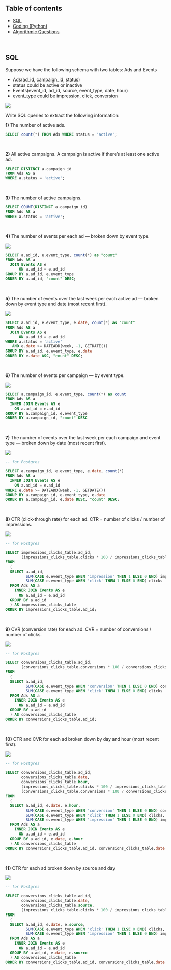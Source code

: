 
## Table of contents

* [SQL](#sql)
* [Coding (Python)](#coding-python)
* [Algorithmic Questions](#algorithmic-questions)

<br/>

## SQL

Suppose we have the following schema with two tables: Ads and Events

* Ads(ad_id, campaign_id, status)
* status could be active or inactive
* Events(event_id, ad_id, source, event_type, date, hour)
* event_type could be impression, click, conversion

<img src="img/schema.png" />


Write SQL queries to extract the following information:

**1)** The number of active ads.

```sql
SELECT count(*) FROM Ads WHERE status = 'active';
```

<br/>


**2)** All active campaigns. A campaign is active if there’s at least one active ad.

```sql
SELECT DISTINCT a.campaign_id
FROM Ads AS a
WHERE a.status = 'active';
```

<br/>

**3)** The number of active campaigns.

```sql
SELECT COUNT(DISTINCT a.campaign_id)
FROM Ads AS a
WHERE a.status = 'active';
```

<br/>

**4)** The number of events per each ad — broken down by event type.

<img src="img/sql_4_example.png" />

```sql
SELECT a.ad_id, e.event_type, count(*) as "count"
FROM Ads AS a
  JOIN Events AS e
      ON a.ad_id = e.ad_id
GROUP BY a.ad_id, e.event_type
ORDER BY a.ad_id, "count" DESC;
```

<br/>

**5)** The number of events over the last week per each active ad — broken down by event type and date (most recent first).

<img src="img/sql_5_example.png" />

```sql
SELECT a.ad_id, e.event_type, e.date, count(*) as "count"
FROM Ads AS a
  JOIN Events AS e
      ON a.ad_id = e.ad_id
WHERE a.status = 'active'
   AND e.date >= DATEADD(week, -1, GETDATE())
GROUP BY a.ad_id, e.event_type, e.date
ORDER BY e.date ASC, "count" DESC;
```

<br/>

**6)** The number of events per campaign — by event type.

<img src="img/sql_6_example.png" />


```sql
SELECT a.campaign_id, e.event_type, count(*) as count
FROM Ads AS a
  INNER JOIN Events AS e
    ON a.ad_id = e.ad_id
GROUP BY a.campaign_id, e.event_type
ORDER BY a.campaign_id, "count" DESC
```

<br/>

**7)** The number of events over the last week per each campaign and event type — broken down by date (most recent first).

<img src="img/sql_7_example.png" />

```sql
-- for Postgres

SELECT a.campaign_id, e.event_type, e.date, count(*)
FROM Ads AS a
  INNER JOIN Events AS e
    ON a.ad_id = e.ad_id
WHERE e.date >= DATEADD(week, -1, GETDATE())
GROUP BY a.campaign_id, e.event_type, e.date
ORDER BY a.campaign_id, e.date DESC, "count" DESC;
```

<br/>

**8)** CTR (click-through rate) for each ad. CTR = number of clicks / number of impressions.

<img src="img/sql_8_example.png" />

```sql
-- for Postgres

SELECT impressions_clicks_table.ad_id,
       (impressions_clicks_table.clicks * 100 / impressions_clicks_table.impressions)::FLOAT || '%' AS CTR
FROM
  (
  SELECT a.ad_id,
         SUM(CASE e.event_type WHEN 'impression' THEN 1 ELSE 0 END) impressions,
         SUM(CASE e.event_type WHEN 'click' THEN 1 ELSE 0 END) clicks
  FROM Ads AS a
    INNER JOIN Events AS e
      ON a.ad_id = e.ad_id
  GROUP BY a.ad_id
  ) AS impressions_clicks_table
ORDER BY impressions_clicks_table.ad_id;
```

<br/>

**9)** CVR (conversion rate) for each ad. CVR = number of conversions / number of clicks.

<img src="img/sql_9_example.png" />

```sql
-- for Postgres

SELECT conversions_clicks_table.ad_id,
       (conversions_clicks_table.conversions * 100 / conversions_clicks_table.clicks)::FLOAT || '%' AS CVR
FROM
  (
  SELECT a.ad_id,
         SUM(CASE e.event_type WHEN 'conversion' THEN 1 ELSE 0 END) conversions,
         SUM(CASE e.event_type WHEN 'click' THEN 1 ELSE 0 END) clicks
  FROM Ads AS a
    INNER JOIN Events AS e
      ON a.ad_id = e.ad_id
  GROUP BY a.ad_id
  ) AS conversions_clicks_table
ORDER BY conversions_clicks_table.ad_id;
```

<br/>

**10)** CTR and CVR for each ad broken down by day and hour (most recent first).

<img src="img/sql_10_example.png" />


```sql
-- for Postgres

SELECT conversions_clicks_table.ad_id,
       conversions_clicks_table.date,
       conversions_clicks_table.hour,
       (impressions_clicks_table.clicks * 100 / impressions_clicks_table.impressions)::FLOAT || '%' AS CTR,
       (conversions_clicks_table.conversions * 100 / conversions_clicks_table.clicks)::FLOAT || '%' AS CVR
FROM
  (
  SELECT a.ad_id, e.date, e.hour,
         SUM(CASE e.event_type WHEN 'conversion' THEN 1 ELSE 0 END) conversions,
         SUM(CASE e.event_type WHEN 'click' THEN 1 ELSE 0 END) clicks,
         SUM(CASE e.event_type WHEN 'impression' THEN 1 ELSE 0 END) impressions
  FROM Ads AS a
    INNER JOIN Events AS e
      ON a.ad_id = e.ad_id
  GROUP BY a.ad_id, e.date, e.hour
  ) AS conversions_clicks_table
ORDER BY conversions_clicks_table.ad_id, conversions_clicks_table.date DESC, conversions_clicks_table.hour DESC, "CTR" DESC, "CVR" DESC;
```

<br/>

**11)** CTR for each ad broken down by source and day

<img src="img/sql_11_example.png" />


```sql
-- for Postgres

SELECT conversions_clicks_table.ad_id,
       conversions_clicks_table.date,
       conversions_clicks_table.source,
       (impressions_clicks_table.clicks * 100 / impressions_clicks_table.impressions)::FLOAT || '%' AS CTR
FROM
  (
  SELECT a.ad_id, e.date, e.source,
         SUM(CASE e.event_type WHEN 'click' THEN 1 ELSE 0 END) clicks,
         SUM(CASE e.event_type WHEN 'impression' THEN 1 ELSE 0 END) impressions
  FROM Ads AS a
    INNER JOIN Events AS e
      ON a.ad_id = e.ad_id
  GROUP BY a.ad_id, e.date, e.source
  ) AS conversions_clicks_table
ORDER BY conversions_clicks_table.ad_id, conversions_clicks_table.date DESC, conversions_clicks_table.source, "CTR" DESC;
```

<br/>
